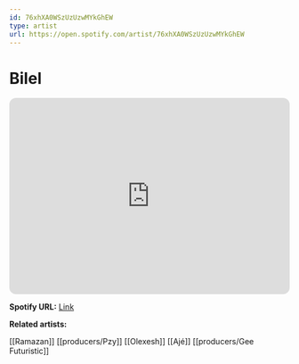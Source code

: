 ```yaml
---
id: 76xhXA0WSzUzUzwMYkGhEW
type: artist
url: https://open.spotify.com/artist/76xhXA0WSzUzUzwMYkGhEW
---
```

# Bilel

<iframe style="border-radius:12px" src="https://open.spotify.com/embed/artist/76xhXA0WSzUzUzwMYkGhEW" width="100%" height="352" frameBorder="0" allowfullscreen="" allow="autoplay; clipboard-write; encrypted-media; fullscreen; picture-in-picture" loading="lazy"></iframe>

**Spotify URL:** [Link](https://open.spotify.com/artist/76xhXA0WSzUzUzwMYkGhEW)

**Related artists:**

[[Ramazan]]
[[producers/Pzy]]
[[Olexesh]]
[[Ajé]]
[[producers/Gee Futuristic]]
